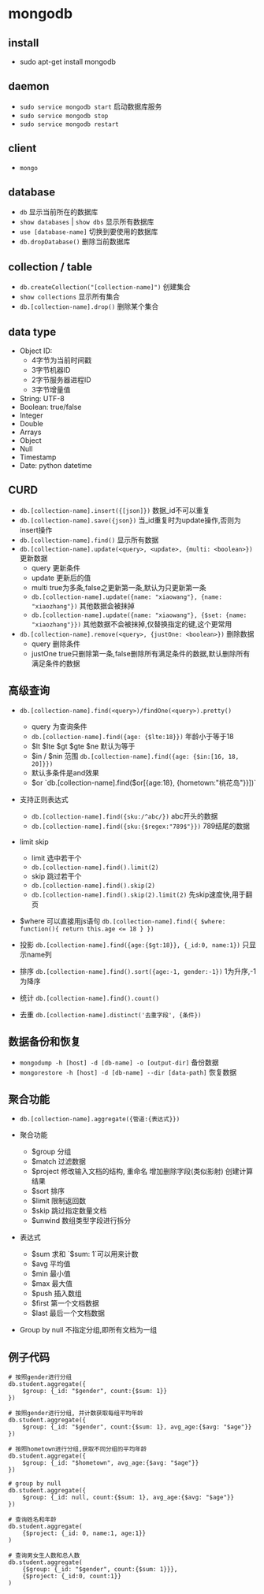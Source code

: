 # mongodb

## install
* sudo apt-get install mongodb

## daemon
* `sudo service mongodb start` 启动数据库服务
* `sudo service mongodb stop`
* `sudo service mongodb restart`

## client
* `mongo`

## database
* `db` 显示当前所在的数据库
* `show databases` | `show dbs` 显示所有数据库
* `use [database-name]` 切换到要使用的数据库
* `db.dropDatabase()` 删除当前数据库

## collection / table 
* `db.createCollection("[collection-name]")` 创建集合
* `show collections` 显示所有集合
* `db.[collection-name].drop()` 删除某个集合

## data type
* Object ID:
	* 4字节为当前时间戳
	* 3字节机器ID
	* 2字节服务器进程ID
	* 3字节增量值
* String: UTF-8
* Boolean: true/false
* Integer
* Double
* Arrays
* Object
* Null
* Timestamp
* Date: python datetime

## CURD
* `db.[collection-name].insert({[json]})` 数据_id不可以重复
* `db.[collection-name].save({json})` 当_id重复时为update操作,否则为insert操作
* `db.[collection-name].find()` 显示所有数据
* `db.[collection-name].update(<query>, <update>, {multi: <boolean>})` 更新数据
	* query 更新条件
	* update 更新后的值
	* multi true为多条,false之更新第一条,默认为只更新第一条
	* `db.[collection-name].update({name: "xiaowang"}, {name: "xiaozhang"})` 其他数据会被抹掉
	* `db.[collection-name].update({name: "xiaowang"}, {$set: {name: "xiaozhang"}})` 其他数据不会被抹掉,仅替换指定的键,这个更常用
* `db.[collection-name].remove(<query>, {justOne: <boolean>})` 删除数据
	* query 删除条件
	* justOne true只删除第一条,false删除所有满足条件的数据,默认删除所有满足条件的数据
## 高级查询
* `db.[collection-name].find(<query>)/findOne(<query>).pretty()`
	* query 为查询条件
	* `db.[collection-name].find({age: {$lte:18}})` 年龄小于等于18
	* $lt $lte $gt $gte $ne 默认为等于
	* $in / $nin 范围 `db.[collection-name].find({age: {$in:[16, 18, 20]}})`
	* 默认多条件是and效果
	* $or `db.[collection-name].find($or[{age:18}, {hometown:"桃花岛"}}])`
* 支持正则表达式
	* `db.[collection-name].find({sku:/^abc/})` abc开头的数据
	* `db.[collection-name].find({sku:{$regex:"789$"}})` 789结尾的数据
* limit skip
	* limit 选中若干个
	* `db.[collection-name].find().limit(2)`
	* skip 跳过若干个
	* `db.[collection-name].find().skip(2)`
	* `db.[collection-name].find().skip(2).limit(2)` 先skip速度快,用于翻页
* $where 可以直接用js语句
`
db.[collection-name].find({
	$where: function(){
		return this.age <= 18
	}
})
`
* 投影
`db.[collection-name].find({age:{$gt:18}}, {_id:0, name:1})` 只显示name列

* 排序
`db.[collection-name].find().sort({age:-1, gender:-1})` 1为升序,-1为降序

* 统计
`db.[collection-name].find().count()`

* 去重
`db.[collection-name].distinct('去重字段', {条件})`

## 数据备份和恢复
* `mongodump -h [host] -d [db-name] -o [output-dir]` 备份数据
* `mongorestore -h [host] -d [db-name] --dir [data-path]` 恢复数据

## 聚合功能
* `db.[collection-name].aggregate({管道:{表达式}})`
* 聚合功能
	* $group 分组
	* $match 过滤数据
	* $project 修改输入文档的结构, 重命名 增加删除字段(类似影射) 创建计算结果
	* $sort 排序
	* $limit 限制返回数
	* $skip 跳过指定数量文档
	* $unwind 数组类型字段进行拆分
* 表达式
	* $sum 求和 `$sum: 1`可以用来计数
	* $avg 平均值
	* $min 最小值
	* $max 最大值
	* $push 插入数组
	* $first 第一个文档数据
	* $last 最后一个文档数据

* Group by null 不指定分组,即所有文档为一组

## 例子代码
```
# 按照gender进行分组
db.student.aggregate({
	$group: {_id: "$gender", count:{$sum: 1}}
})

# 按照gender进行分组, 并计数获取每组平均年龄
db.student.aggregate({
	$group: {_id: "$gender", count:{$sum: 1}, avg_age:{$avg: "$age"}}
})

# 按照hometown进行分组,获取不同分组的平均年龄
db.student.aggregate({
	$group: {_id: "$hometown", avg_age:{$avg: "$age"}}
})

# group by null
db.student.aggregate({
	$group: {_id: null, count:{$sum: 1}, avg_age:{$avg: "$age"}}
})

# 查询姓名和年龄
db.student.aggregate(
	{$project: {_id: 0, name:1, age:1}}
)

# 查询男女生人数和总人数
db.student.aggregate(
	{$group: {_id: "$gender", count:{$sum: 1}}},
	{$project: {_id:0, count:1}}
)


```

